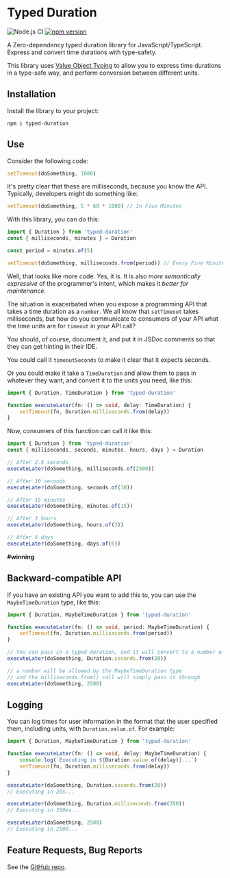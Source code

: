 # Typed Duration 

![Node.js CI](https://github.com/jwulf/typed-duration/workflows/Node.js%20CI/badge.svg)
[![npm version](https://badge.fury.io/js/typed-duration.svg)](https://badge.fury.io/js/typed-duration)

A Zero-dependency typed duration library for JavaScript/TypeScript. Express and convert time durations with type-safety. 

This library uses [Value Object Typing](https://medium.com/@hannespetri/type-safe-value-objects-in-typescript-d1b119c4f5cd) to allow you to express time durations in a type-safe way, and perform conversion between different units.

## Installation 

Install the library to your project:

```
npm i typed-duration
```

## Use 

Consider the following code:

```TypeScript
setTimeout(doSomething, 1000)
```

It's pretty clear that these are milliseconds, because you know the API. Typically, developers might do something like:

```TypeScript
setTimeout(doSomething, 5 * 60 * 1000) // In Five Minutes
```

With this library, you can do this: 

```TypeScript
import { Duration } from 'typed-duration'
const { milliseconds, minutes } = Duration

const period = minutes.of(5)

setTimeout(doSomething, milliseconds.from(period)) // Every Five Minutes
```

Well, that looks like more code. Yes, it is. It is also _more semantically expressive_ of the programmer's intent, which makes it _better for maintenance_.

The situation is exacerbated when you expose a programming API that takes a time duration as a `number`. We all know that `setTimeout` takes milliseconds, but how do you communicate to consumers of your API what the time units are for `timeout` in _your_ API call?

You should, of course, document it, and put it in JSDoc comments so that they can get hinting in their IDE. 

You could call it `timeoutSeconds` to make it clear that it expects seconds.

Or you could make it take a `TimeDuration` and allow them to pass in whatever they want, and convert it to the units you need, like this:

```TypeScript
import { Duration, TimeDuration } from 'typed-duration'

function executeLater(fn: () => void, delay: TimeDuration) {
    setTimeout(fn, Duration.milliseconds.from(delay))
}
```

Now, consumers of this function can call it like this:

```TypeScript
import { Duration } from 'typed-duration'
const { milliseconds, seconds, minutes, hours, days } = Duration

// After 2.5 seconds
executeLater(doSomething, milliseconds.of(2500))

// After 10 seconds
executeLater(doSomething, seconds.of(10))

// After 15 minutes
executeLater(doSomething, minutes.of(15))

// After 3 hours
executeLater(doSomething, hours.of(3))

// After 6 days
executeLater(doSomething, days.of(6))
```

**#winning**

## Backward-compatible API 

If you have an existing API you want to add this to, you can use the `MaybeTimeDuration` type, like this:

```TypeScript
import { Duration, MaybeTimeDuration } from 'typed-duration'

function executeLater(fn: () => void, period: MaybeTimeDuration) {
    setTimeout(fn, Duration.milliseconds.from(period))
}

// You can pass in a typed duration, and it will convert to a number of milliseconds
executeLater(doSomething, Duration.seconds.from(20))

// a number will be allowed by the MaybeTimeDuration type
// and the milliseconds.from() call will simply pass it through
executeLater(doSomething, 2500)
```

## Logging

You can log times for user information in the format that the user specified them, including units, with `Duration.value.of`. For example:

```TypeScript
import { Duration, MaybeTimeDuration } from 'typed-duration'

function executeLater(fn: () => void, delay: MaybeTimeDuration) {
    console.log(`Executing in ${Duration.value.of(delay)}...`)
    setTimeout(fn, Duration.milliseconds.from(delay))
}

executeLater(doSomething, Duration.seconds.from(20))
// Executing in 20s...

executeLater(doSomething, Duration.milliseconds.from(350))
// Executing in 350ms...

executeLater(doSomething, 2500)
// Executing in 2500...
```

## Feature Requests, Bug Reports

See the [GitHub repo](https://github.com/jwulf/typed-duration).